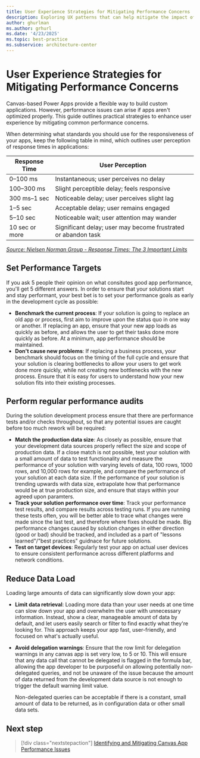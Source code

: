 ```yaml
---
title: User Experience Strategies for Mitigating Performance Concerns
description: Exploring UX patterns that can help mitigate the impact of performance issues
author: ghurlman
ms.author: grhurl
ms.date: '4/23/2025'
ms.topic: best-practice
ms.subservice: architecture-center
---
```

# User Experience Strategies for Mitigating Performance Concerns

Canvas-based Power Apps provide a flexible way to build custom applications. However, performance issues can arise if apps aren't optimized properly. This guide outlines practical strategies to enhance user experience by mitigating common performance concerns.

When determining what standards you should use for the responsiveness of your apps, keep
the following table in mind, which outlines user perception of response times in applications:

| Response Time | User Perception                             |
|---------------|---------------------------------------------|
| 0–100 ms      | Instantaneous; user perceives no delay      |
| 100–300 ms    | Slight perceptible delay; feels responsive  |
| 300 ms–1 sec  | Noticeable delay; user perceives slight lag |
| 1–5 sec       | Acceptable delay; user remains engaged      |
| 5–10 sec      | Noticeable wait; user attention may wander  |
| 10 sec or more| Significant delay; user may become frustrated or abandon task |

*[Source: Nielsen Norman Group - Response Times: The 3 Important Limits](https://www.nngroup.com/articles/response-times-3-important-limits/)*

## Set Performance Targets

If you ask 5 people their opinion on what consitutes good app performance, you'll get 5 different answers. In order to ensure that your solutions start and stay performant, your best bet is to set your performance goals as early in the development cycle as possible:

- **Benchmark the current process**: If your solution is going to replace an old app or process, first aim to improve upon the status quo in one way or another. If replacing an app, ensure that your new app loads as quickly as before, and allows the user to get their tasks done more quickly as before. At a minimum, app performance should be maintained.
- **Don't cause new problems**: If replacing a business process, your benchmark should focus on the timing of the full cycle and ensure that your solution is clearing bottlenecks to allow your users to get work done more quickly, while not creating new bottlenecks with the new process. Ensure that it is easy for users to understand how your new solution fits into their existing processes.

## Perform regular performance audits

During the solution development process ensure that there are performance tests and/or checks throughout, so that any potential issues are caught before too much rework will be required:

- **Match the production data size**: As closely as possible, ensure that your development data sources properly reflect the size and scope of production data. If a close match is not possible, test your solution with a small amount of data to test functionality and measure the performance of your solution with varying levels of data, 100 rows, 1000 rows, and 10,000 rows for example, and compare the performance of your solution at each data size. If the performance of your solution is trending upwards with data size, extrapolate how that performance would be at true production size, and ensure that stays within your agreed upon paramters.
- **Track your solution performance over time**: Track your performance test results, and compare results across testing runs. If you are running these tests often, you will be better able to trace what changes were made since the last test, and therefore where fixes should be made. Big performance changes caused by solution changes in either direction (good or bad) should be tracked, and included as a part of "lessons learned"/"best practices" guidnace for future solutions.
- **Test on target devices**: Regularly test your app on actual user devices to ensure consistent performance across different platforms and network conditions.

## Reduce Data Load

Loading large amounts of data can significantly slow down your app:

- **Limit data retrieval**: Loading more data than your user needs at one time can slow down your app and overwhelm the user with unnecessary information. Instead, show a clear, manageable amount of data by default, and let users easily search or filter to find exactly what they're looking for. This approach keeps your app fast, user-friendly, and focused on what's actually useful.
- **Avoid delegation warnings**: Ensure that the row limit for delegation warnings in any canvas app is set very low, to 5 or 10. This will ensure that any data call that cannot be delegated is flagged in the formula bar, allowing the app developer to be purposeful on allowing potentially non-delegated queries, and not be unaware of the issue because the amount of data returned from the development data source is not enough to trigger the default warning limit value.

  Non-delegated queries can be acceptable if there is a constant, small amount of data to be returned, as in configuration data or other small data sets.

## Next step

> [!div class="nextstepaction"]
> [Identifying and Mitigating Canvas App Performance Issues](top-issues.md)
